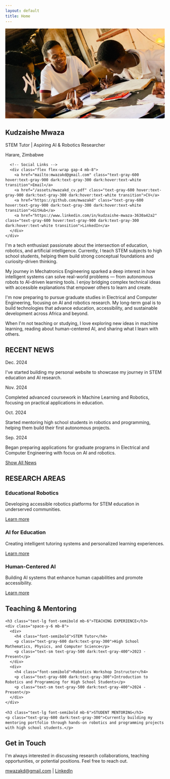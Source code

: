 ```yaml
---
layout: default
title: Home
---
```


<!-- Hero Section -->
<section class="max-w-4xl mx-auto px-4 pt-8 pb-16">
  <!-- Name and Image Side by Side -->
  <div class="flex flex-col lg:flex-row items-start gap-8 mb-16">
    <div class="flex-shrink-0">
      <img src="/assets/images/tutor5.jpg" alt="Kudzaishe Mwaza" class="w-32 h-32 rounded-lg shadow-lg object-cover">
    </div>
    <div class="flex-1">
      <h1 class="text-4xl font-bold mb-2">Kudzaishe Mwaza</h1>
      <p class="text-xl text-gray-600 dark:text-gray-300 mb-2">STEM Tutor | Aspiring AI & Robotics Researcher</p>
      <p class="text-gray-500 dark:text-gray-400 mb-6">Harare, Zimbabwe</p>
      
      <!-- Social Links -->
      <div class="flex flex-wrap gap-4 mb-8">
        <a href="mailto:mwazakd@gmail.com" class="text-gray-600 hover:text-gray-900 dark:text-gray-300 dark:hover:text-white transition">Email</a>
        <a href="/assets/mwazakd_cv.pdf" class="text-gray-600 hover:text-gray-900 dark:text-gray-300 dark:hover:text-white transition">CV</a>
        <a href="https://github.com/mwazakd" class="text-gray-600 hover:text-gray-900 dark:text-gray-300 dark:hover:text-white transition">GitHub</a>
        <a href="https://www.linkedin.com/in/kudzaishe-mwaza-3630a42a2" class="text-gray-600 hover:text-gray-900 dark:text-gray-300 dark:hover:text-white transition">LinkedIn</a>
      </div>
    </div>
  </div>
  
  <!-- About Section -->
  <div class="mb-16">
    <p class="text-lg leading-relaxed mb-4">
      I'm a tech enthusiast passionate about the intersection of education, robotics, and artificial intelligence. Currently, I teach STEM subjects to high school students, helping them build strong conceptual foundations and curiosity-driven thinking.
    </p>
    <p class="text-lg leading-relaxed mb-4">
      My journey in Mechatronics Engineering sparked a deep interest in how intelligent systems can solve real-world problems — from autonomous robots to AI-driven learning tools. I enjoy bridging complex technical ideas with accessible explanations that empower others to learn and create.
    </p>
    <p class="text-lg leading-relaxed mb-4">
      I'm now preparing to pursue graduate studies in Electrical and Computer Engineering, focusing on AI and robotics research. My long-term goal is to build technologies that advance education, accessibility, and sustainable development across Africa and beyond.
    </p>
    <p class="text-lg leading-relaxed">
      When I'm not teaching or studying, I love exploring new ideas in machine learning, reading about human-centered AI, and sharing what I learn with others.
    </p>
  </div>
</section>

<!-- Recent News Section -->
<section class="bg-gray-50 dark:bg-gray-800 py-16">
  <div class="max-w-4xl mx-auto px-4">
    <h2 class="text-2xl font-bold mb-8">RECENT NEWS</h2>
    <div class="space-y-6">
      <div class="flex items-start gap-4">
        <span class="text-sm text-gray-500 dark:text-gray-400 font-mono whitespace-nowrap">Dec. 2024</span>
        <p class="text-gray-700 dark:text-gray-300">I've started building my personal website to showcase my journey in STEM education and AI research.</p>
      </div>
      <div class="flex items-start gap-4">
        <span class="text-sm text-gray-500 dark:text-gray-400 font-mono whitespace-nowrap">Nov. 2024</span>
        <p class="text-gray-700 dark:text-gray-300">Completed advanced coursework in Machine Learning and Robotics, focusing on practical applications in education.</p>
      </div>
      <div class="flex items-start gap-4">
        <span class="text-sm text-gray-500 dark:text-gray-400 font-mono whitespace-nowrap">Oct. 2024</span>
        <p class="text-gray-700 dark:text-gray-300">Started mentoring high school students in robotics and programming, helping them build their first autonomous projects.</p>
      </div>
      <div class="flex items-start gap-4">
        <span class="text-sm text-gray-500 dark:text-gray-400 font-mono whitespace-nowrap">Sep. 2024</span>
        <p class="text-gray-700 dark:text-gray-300">Began preparing applications for graduate programs in Electrical and Computer Engineering with focus on AI and robotics.</p>
      </div>
    </div>
    <div class="mt-6">
      <a href="#" class="text-blue-600 hover:text-blue-800 dark:text-blue-400 dark:hover:text-blue-300">Show All News</a>
    </div>
  </div>
</section>

<!-- Research Areas Section -->
<section class="py-16">
  <div class="max-w-4xl mx-auto px-4">
    <h2 class="text-2xl font-bold mb-8">RESEARCH AREAS</h2>
    <div class="grid md:grid-cols-3 gap-8">
      <div class="text-center">
        <h3 class="text-lg font-semibold mb-4">Educational Robotics</h3>
        <p class="text-gray-600 dark:text-gray-300 mb-4">Developing accessible robotics platforms for STEM education in underserved communities.</p>
        <a href="/research" class="text-blue-600 hover:text-blue-800 dark:text-blue-400 dark:hover:text-blue-300">Learn more</a>
      </div>
      <div class="text-center">
        <h3 class="text-lg font-semibold mb-4">AI for Education</h3>
        <p class="text-gray-600 dark:text-gray-300 mb-4">Creating intelligent tutoring systems and personalized learning experiences.</p>
        <a href="/research" class="text-blue-600 hover:text-blue-800 dark:text-blue-400 dark:hover:text-blue-300">Learn more</a>
      </div>
      <div class="text-center">
        <h3 class="text-lg font-semibold mb-4">Human-Centered AI</h3>
        <p class="text-gray-600 dark:text-gray-300 mb-4">Building AI systems that enhance human capabilities and promote accessibility.</p>
        <a href="/research" class="text-blue-600 hover:text-blue-800 dark:text-blue-400 dark:hover:text-blue-300">Learn more</a>
      </div>
    </div>
  </div>
</section>

<!-- Teaching Section -->
<section class="bg-gray-50 dark:bg-gray-800 py-16">
  <div class="max-w-4xl mx-auto px-4">
    <h2 class="text-2xl font-bold mb-8">Teaching & Mentoring</h2>
    
    <h3 class="text-lg font-semibold mb-6">TEACHING EXPERIENCE</h3>
    <div class="space-y-6 mb-8">
      <div>
        <h4 class="font-semibold">STEM Tutor</h4>
        <p class="text-gray-600 dark:text-gray-300">High School Mathematics, Physics, and Computer Science</p>
        <p class="text-sm text-gray-500 dark:text-gray-400">2023 - Present</p>
      </div>
      <div>
        <h4 class="font-semibold">Robotics Workshop Instructor</h4>
        <p class="text-gray-600 dark:text-gray-300">Introduction to Robotics and Programming for High School Students</p>
        <p class="text-sm text-gray-500 dark:text-gray-400">2024 - Present</p>
      </div>
    </div>
    
    <h3 class="text-lg font-semibold mb-6">STUDENT MENTORING</h3>
    <p class="text-gray-600 dark:text-gray-300">Currently building my mentoring portfolio through hands-on robotics and programming projects with high school students.</p>
  </div>
</section>

<!-- Get in Touch Section -->
<section id="contact" class="py-16">
  <div class="max-w-4xl mx-auto px-4 text-center">
    <h2 class="text-2xl font-bold mb-8">Get in Touch</h2>
    <p class="text-lg text-gray-600 dark:text-gray-300 mb-8">
      I'm always interested in discussing research collaborations, teaching opportunities, or potential positions. Feel free to reach out.
    </p>
    <div class="flex justify-center space-x-6">
      <a href="mailto:mwazakd@gmail.com" class="text-blue-600 hover:text-blue-800 dark:text-blue-400 dark:hover:text-blue-300">mwazakd@gmail.com</a>
      <span class="text-gray-400">|</span>
      <a href="https://www.linkedin.com/in/kudzaishe-mwaza-3630a42a2" class="text-blue-600 hover:text-blue-800 dark:text-blue-400 dark:hover:text-blue-300">LinkedIn</a>
    </div>
  </div>
</section>
